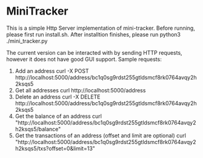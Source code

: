 
# MiniTracker
This is a simple Http Server implementation of mini-tracker.
Before running, please first run install.sh. After installtion finishes, please run python3 ./mini\_tracker.py

The current version can be interacted with by sending HTTP requests, however it does not have good GUI support.
Sample requests:
1. Add an address
    curl -X POST http://localhost:5000/address/bc1q0sg9rdst255gtldsmcf8rk0764avqy2h2ksqs5
2. Get all addresses
    curl http://localhost:5000/address
3. Delete an address
    curl -X DELETE http://localhost:5000/address/bc1q0sg9rdst255gtldsmcf8rk0764avqy2h2ksqs5 
4. Get the balance of an address
    curl "http://localhost:5000/address/bc1q0sg9rdst255gtldsmcf8rk0764avqy2h2ksqs5/balance"
5. Get the transactions of an address (offset and limit are optional)
    curl "http://localhost:5000/address/bc1q0sg9rdst255gtldsmcf8rk0764avqy2h2ksqs5/txs?offset=0&limit=13"

